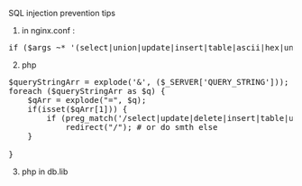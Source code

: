 
SQL injection prevention tips
1) in nginx.conf :
<pre>
if ($args ~* '(select|union|update|insert|table|ascii|hex|unhex|drop)' ) { return 403; }
</pre>
2) php
<pre>
$queryStringArr = explode('&', ($_SERVER['QUERY_STRING']));
foreach ($queryStringArr as $q) {
    $qArr = explode("=", $q);
    if(isset($qArr[1])) {
        if (preg_match('/select|update|delete|insert|table|union|join|hex|unhex|drop/i',$qArr[1]))
            redirect("/"); # or do smth else
    }

}
</pre>
3) php in db.lib 
